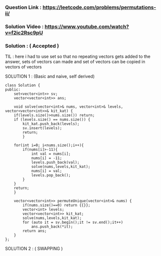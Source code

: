 ### Question Link : https://leetcode.com/problems/permutations-ii/

### Solution Video : https://www.youtube.com/watch?v=f2ic2Rsc9pU

### Solution : ( Accepted )

TIL : here i had to use set so that no repeating vectors gets added to the answer, sets of vectors can made and set of vectors can be copied in vectors of vectors

SOLUTION 1 : (Basic and naive, self derived)

```
class Solution {
public:
    set<vector<int>> sv;
    vector<vector<int>> ans;
    
    void solve(vector<int>& nums, vector<int>& levels, vector<vector<int>>& kit_kat) {
    if(levels.size()>nums.size()) return;
    if (levels.size() == nums.size()) {
        kit_kat.push_back(levels);
        sv.insert(levels);
        return;
        }
        
    for(int i=0; i<nums.size();i++){
        if(nums[i]>-11){
            int val = nums[i];
            nums[i] = -11;
            levels.push_back(val);  
            solve(nums,levels,kit_kat);
            nums[i] = val;
            levels.pop_back();
        }
    }
    return;   
    }
    
    vector<vector<int>> permuteUnique(vector<int>& nums) {
        if(nums.size()==0) return {{}};
        vector<int> levels;
        vector<vector<int>> kit_kat;
        solve(nums,levels,kit_kat);
        for (auto it = sv.begin();it != sv.end();it++) 
            ans.push_back(*it);
        return ans;
    }
};
```

SOLUTION 2 : ( SWAPPING )

```


```